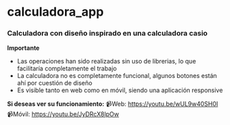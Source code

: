 # calculadora_app

### Calculadora con diseño inspirado en una calculadora casio

**Importante**
- Las operaciones han sido realizadas sin uso de librerias, lo que facilitaría completamente el trabajo
- La calculadora no es completamente funcional, algunos botones están ahí por cuestión de diseño
- Es visible tanto en web como en móvil, siendo una aplicación responsive

**Si deseas ver su funcionamiento:**
📹Web: https://youtu.be/wUL9w40SH0I
📹Móvil: https://youtu.be/JyDRcX8lpOw

